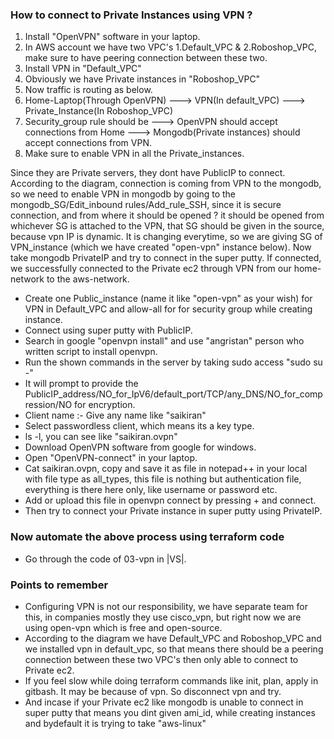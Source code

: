 ### How to connect to Private Instances using VPN ?
1. Install "OpenVPN" software in your laptop.
2. In AWS account we have two VPC's 1.Default_VPC & 2.Roboshop_VPC, make sure to have peering connection
   between these two.
4. Install VPN in "Default_VPC"
5. Obviously we have Private instances in "Roboshop_VPC"
6. Now traffic is routing as below.
7. Home-Laptop(Through OpenVPN) ---> VPN(In default_VPC) ---> Private_Instance(In Roboshop_VPC)
8. Security_group rule should be ---> OpenVPN should accept connections from Home ---> Mongodb(Private
   instances) should accept connections from VPN.
9. Make sure to enable VPN in all the Private_instances.

Since they are Private servers, they dont have PublicIP to connect. According to the diagram, connection is coming from VPN to the mongodb, so we need to enable VPN in mongodb by going to the mongodb_SG/Edit_inbound rules/Add_rule_SSH, since it is secure connection, and from where it should be opened ? it should be opened from whichever SG is attached to the VPN, that SG should be given in the source, because vpn IP is dynamic. It is changing everytime, so we are giving SG of VPN_instance (which we have created "open-vpn" instance below). Now take mongodb PrivateIP and try to connect in the super putty. If connected, we successfully connected to the Private ec2 through VPN from our home-network to the aws-network.
- Create one Public_instance (name it like "open-vpn" as your wish) for VPN in Default_VPC and allow-all for
  for security group while creating instance. 
- Connect using super putty with PublicIP.
- Search in google "openvpn install" and use "angristan" person who written script to install openvpn.
- Run the shown commands in the server by taking sudo access "sudo su -"
- It will prompt to provide the PublicIP_address/NO_for_IpV6/default_port/TCP/any_DNS/NO_for_compression/NO
  for encryption.
- Client name :- Give any name like "saikiran"
- Select passwordless client, which means its a key type.
- ls -l, you can see like "saikiran.ovpn"
- Download OpenVPN software from google for windows.
- Open "OpenVPN-connect" in your laptop.
- Cat saikiran.ovpn, copy and save it as file in notepad++ in your local with file type as all_types, this
  file is nothing but authentication file, everything is there here only, like username or password etc.
- Add or upload this file in openvpn connect by pressing + and connect.
- Then try to connect your Private instance in super putty using PrivateIP.

### Now automate the above process using terraform code
- Go through the code of 03-vpn in |VS|.

### Points to remember
- Configuring VPN is not our responsibility, we have separate team for this, in companies mostly they use
  cisco_vpn, but right now we are using open-vpn which is free and open-source.
- According to the diagram we have Default_VPC and Roboshop_VPC and we installed vpn in default_vpc, so that
  means there should be a peering connection between these two VPC's then only able to connect to Private ec2.
- If you feel slow while doing terraform commands like init, plan, apply in gitbash. It may be because of vpn.
  So disconnect vpn and try.
- And incase if your Private ec2 like mongodb is unable to connect in super putty that means you dint given
  ami_id, while creating instances and bydefault it is trying to take "aws-linux"
